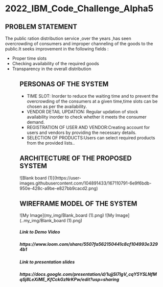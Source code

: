 # 2022_IBM_Code_Challenge_Alpha5
<h2>PROBLEM STATEMENT</h2>
The public ration distribution service ,over the years ,has seen overcrowding of consumers and improper channeling of the goods to the public.It seeks improvement in the following fields :
<ul>

<li>Proper time slots

<li>Checking availability of the required goods

<li>Transparency in the overall distribution 
 <ul>

<h2>PERSONAS OF THE SYSTEM</h2>
<ul>
 
<li>TIME SLOT: Inorder to reduce the waiting time and to prevent the overcrowding of the consumers at a given time,time slots can be chosen as per the availability.</li>
<li>VENDOR DETAIL UPDATION: Regular updation of stock availability inorder to check whether it meets the consumer demand.</li>
 <li>REGISTRATION OF USER AND VENDOR:Creating  account for users and vendors by providing the necessary details.</li>
  <li>SELECTION OF PRODUCTS:Users can select required products from the provided lists..</li>
  </ul>
<h2>ARCHITECTURE OF THE PROPOSED SYSTEM</h2>  
   ![Blank board (1)](https://user-images.githubusercontent.com/104891433/167110791-6e9f6bdb-950e-428c-a9be-e827bb9cacd2.png)
 <h2>WIREFRAME MODEL OF THE SYSTEM</h2>
  

![My Image](my_img/Blank_board (1).png)
![My Image](..my_img/Blank_board (1).png)
<h5>Link to Demo Video<h5>
https://www.loom.com/share/5507fa562150441c8cf104993e3294b1
<h5>Link to presentation slides<h5>
 https://docs.google.com/presentation/d/1ujjSl7IgV_cqY5YSLNfMqSj8LeXiME_KfCckGzNrKPw/edit?usp=sharing
